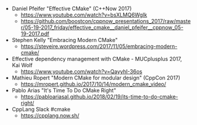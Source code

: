 - Daniel Pfeifer "Effective CMake" (C++Now 2017)
  - https://www.youtube.com/watch?v=bsXLMQ6WgIk
  - https://github.com/boostcon/cppnow_presentations_2017/raw/master/05-19-2017_friday/effective_cmake__daniel_pfeifer__cppnow_05-19-2017.pdf
- Stephen Kelly "Embracing Modern CMake"
  - https://steveire.wordpress.com/2017/11/05/embracing-modern-cmake/
- Effective dependency management with CMake - MUCplusplus 2017, Kai Wolf 
  - https://www.youtube.com/watch?v=QayyhI-36os
- Mathieu Ropert "Modern CMake for modular design" (CppCon 2017)
  - https://mropert.github.io/2017/10/14/modern_cmake_video/
- Pablo Arias "It's Time To Do CMake Right"
  - https://pabloariasal.github.io/2018/02/19/its-time-to-do-cmake-right/
- CppLang Slack #cmake
  - https://cpplang.now.sh/